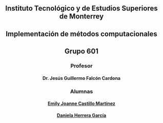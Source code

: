 <h2 align="center"> Instituto Tecnológico y de Estudios Superiores de Monterrey</h1>
<h2 align="center">Implementación de métodos computacionales</h2>
<h2 align="center">Grupo 601</h2>
<h3 align="center">Profesor</h3>
<h4 align="center">Dr. Jesús Guillermo Falcón Cardona</h4>
<h3 align="center">Alumnas</h3>
<h4 align="center"><a href="https://github.com/emilyjcastillom" target="_blank">Emily Joanne Castillo Martinez</a></h4>
<h4 align="center"><a href="https://github.com/DanHeGa" target="_blank">Daniela Herrera García</a></h4>
